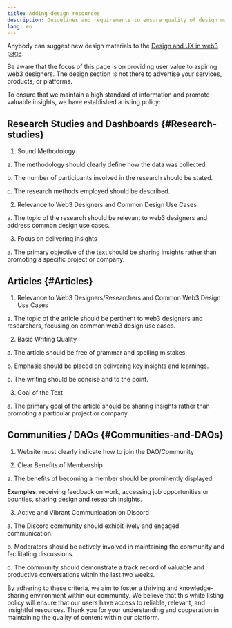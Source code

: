 ```yaml
---
title: Adding design resources
description: Guidelines and requirements to ensure quality of design materials on ethereum.org
lang: en
---
```


Anybody can suggest new design materials to the [Design and UX in web3 page](/developers/docs/design-and-ux/).

Be aware that the focus of this page is on providing user value to aspiring web3 designers. The design section is not there to advertise your services, products, or platforms.

To ensure that we maintain a high standard of information and promote valuable insights, we have established a listing policy:

## Research Studies and Dashboards {#Research-studies}

1. Sound Methodology

a. The methodology should clearly define how the data was collected.

b. The number of participants involved in the research should be stated.

c. The research methods employed should be described.

2. Relevance to Web3 Designers and Common Design Use Cases

a. The topic of the research should be relevant to web3 designers and address common design use cases.

3. Focus on delivering insights

a. The primary objective of the text should be sharing insights rather than promoting a specific project or company.

## Articles {#Articles}

1. Relevance to Web3 Designers/Researchers and Common Web3 Design Use Cases

a. The topic of the article should be pertinent to web3 designers and researchers, focusing on common web3 design use cases.

2. Basic Writing Quality

a. The article should be free of grammar and spelling mistakes.

b. Emphasis should be placed on delivering key insights and learnings.

c. The writing should be concise and to the point.

3. Goal of the Text

a. The primary goal of the article should be sharing insights rather than promoting a particular project or company.

## Communities / DAOs {#Communities-and-DAOs}

1. Website must clearly indicate how to join the DAO/Community

2. Clear Benefits of Membership

a. The benefits of becoming a member should be prominently displayed.

**Examples**: receiving feedback on work, accessing job opportunities or bounties, sharing design and research insights.

3. Active and Vibrant Communication on Discord

a. The Discord community should exhibit lively and engaged communication.

b. Moderators should be actively involved in maintaining the community and facilitating discussions.

c. The community should demonstrate a track record of valuable and productive conversations within the last two weeks.

By adhering to these criteria, we aim to foster a thriving and knowledge-sharing environment within our community. We believe that this white listing policy will ensure that our users have access to reliable, relevant, and insightful resources. Thank you for your understanding and cooperation in maintaining the quality of content within our platform.
